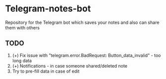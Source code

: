 # Telegram-notes-bot
Repository for the Telegram bot which saves your notes and also can share them with others

## TODO

1. (+) Fix issue with "telegram.error.BadRequest: Button_data_invalid" - too long data
2. (+) Notifications - in case someone shared/deleted note
3. Try to pre-fill data in case of edit
